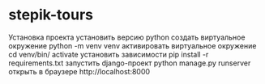 # stepik-tours
Установка проекта
установить версию python
создать виртуальное окружение
python -m venv venv
активировать виртуальное окружение
cd venv/bin/
activate
установить зависимости
pip install -r requirements.txt
запустить django-проект
python manage.py runserver
открыть в браузере http://localhost:8000
